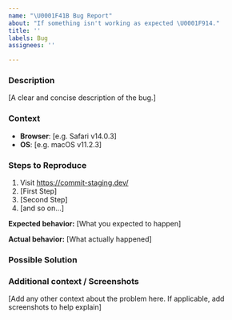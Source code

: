 ```yaml
---
name: "\U0001F41B Bug Report"
about: "If something isn't working as expected \U0001F914."
title: ''
labels: Bug
assignees: ''

---
```


### Description

[A clear and concise description of the bug.]

### Context

- **Browser**:  [e.g. Safari v14.0.3]
- **OS**: [e.g. macOS v11.2.3]

### Steps to Reproduce

1. Visit https://commit-staging.dev/
1. [First Step]
1. [Second Step]
1. [and so on...]

**Expected behavior:** 
[What you expected to happen]

**Actual behavior:** 
[What actually happened]

### Possible Solution



### Additional context / Screenshots

[Add any other context about the problem here. If applicable, add screenshots to help explain]
